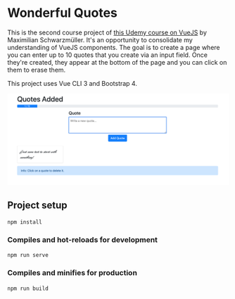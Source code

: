 # Wonderful Quotes

This is the second course project of [this Udemy course on VueJS](https://www.udemy.com/vuejs-2-the-complete-guide) by Maximilian Schwarzmüller.
It's an opportunity to consolidate my understanding of VueJS components.
The goal is to create a page where you can enter up to 10 quotes that you create via an input field. Once they're created, they appear at the bottom of the page and you can click on them to erase them.

This project uses Vue CLI 3 and Bootstrap 4.

![Screenshot](./src/assets/screenshot.png)

## Project setup

```
npm install
```

### Compiles and hot-reloads for development

```
npm run serve
```

### Compiles and minifies for production

```
npm run build
```

